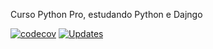Curso Python Pro, estudando Python e Dajngo

[![codecov](https://codecov.io/gh/robertomacedo/dj_rm/branch/main/graph/badge.svg?token=RZRC4KZRXZ)](https://codecov.io/gh/robertomacedo/dj_rm)
[![Updates](https://pyup.io/repos/github/robertomacedo/libpythonpro_rm/shield.svg)](https://pyup.io/repos/github/robertomacedo/libpythonpro_rm/)